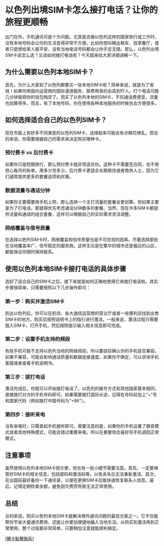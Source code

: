 # 以色列出境SIM卡怎么接打电话？让你的旅程更顺畅

出门在外，手机通讯可是个大问题。尤其是去像以色列这样的国家旅行或工作时，没有本地号码会让你的生活变得非常不方便。比如你想叫辆出租车、找家餐厅，或者只是想给家人报平安，没有当地电话号码都会让你手足无措。那么，以色列出境SIM卡该怎么选？又该如何接打电话呢？今天就来给大家详细讲解一下。

## 为什么需要以色列本地SIM卡？

首先，为什么大家到了以色列都要买一张本地SIM卡呢？简单来说，就是为了省钱！如果你用国内运营商的国际漫游服务，那费用真的会高到吓人。打个电话可能几分钟就把你的钱包掏空了。而买了以色列本地的SIM卡，不仅通话费便宜，流量也划算得多。而且，有了本地号码，你在使用各种本地服务的时候也会方便很多。

## 如何选择适合自己的以色列SIM卡？

现在市面上有好多不同类型的以色列SIM卡，选择起来可能会有点眼花缭乱。但总的来说，你需要根据自己的需求来决定购买哪种卡。

### 预付费卡 vs 后付费卡

如果你只是短期旅行，那么预付费卡就非常适合你。这种卡不需要签合同，也不用担心每月的账单，用多少充多少。后付费卡更适合长期居住或者商务人士，因为它们通常提供更多的套餐选项和优惠。

### 数据流量与通话分钟

如果你主要需要用手机上网，那么选择一个主打流量的套餐会更划算。但如果主要是为了打电话，那就得优先考虑通话分钟数多的套餐。当然，现在许多SIM卡都提供流量和通话的组合套餐，这样可以根据自己的实际需求灵活调整。

### 网络覆盖与信号质量

在选择以色列SIM卡时，网络覆盖和信号质量也是不可忽视的因素。尽量选择那些在当地覆盖率广、信号稳定的服务商。这样无论是在繁华的城市还是偏远的山区，都能保证你随时保持联系。

## 使用以色列本地SIM卡接打电话的具体步骤

选好了适合自己的SIM卡之后，接下来就是如何正确地使用它来接打电话啦。其实步骤很简单，只需要按照以下几步操作即可：

### 第一步：购买并激活SIM卡

到达以色列后，你可以在机场、各大通信运营商的营业厅或者一些便利店找到出售SIM卡的地方。购买后按照说明书上的指引进行激活。一般来说，激活过程只需要插入SIM卡，打开手机，然后按照提示输入相关信息即可完成。

### 第二步：设置手机支持的频段

有些手机可能不支持以色列当地的网络频段，所以要提前确认你的手机是否兼容。如果不兼容，可能会影响通话质量和数据连接速度。如果你不确定，可以咨询手机客服或者查看手机说明书。

### 第三步：拨打电话

激活完成后，你就可以开始拨打电话了。以色列的拨号方式和其他国家基本相同，直接拨打对方的手机号码即可。如果需要拨打国际长途，记得在号码前加上“+”号和国家代码（例如拨打中国号码为“+86”）。

### 第四步：接听来电

当有来电时，只需拿起手机接听即可。需要注意的是，如果你的手机设置了静音模式或者其他特殊模式，可能会错过重要来电，所以在重要场合最好将手机调回正常模式。

## 注意事项

虽然使用以色列本地SIM卡很方便，但也有一些小细节需要注意。首先，一定要保管好SIM卡的相关信息，包括密码和激活码等，以免丢失后无法重新激活。其次，在出国前最好备份一下通讯录，以便在更换SIM卡后能快速恢复联系人信息。最后，记得定期检查余额，避免因欠费而导致无法正常使用。

## 总结

总的来说，购买以色列本地SIM卡是解决境外通讯问题的最佳方案之一。它不仅能帮你节省大量通讯费用，还能让你更加便捷地融入当地生活。从购买到激活再到正常使用，整个过程都非常简单，只要稍加注意就能顺利搞定。

[[購卡點擊聯系](https://t.me/s/esim1088)]
